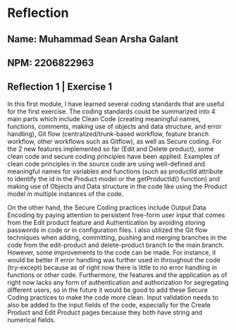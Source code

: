 # Reflection
## Name: Muhammad Sean Arsha Galant
## NPM: 2206822963

## Reflection 1 | Exercise 1
In this first module, I have learned several coding standards that are useful for the first exercise. The coding standards could be summarized into 4 main parts which
include Clean Code (creating meaningful names, functions, comments, making use of objects and data structure, and error handling), Git flow (centralized/trunk-based workflow,
feature branch workflow, other workflows such as Gitflow), as well as Secure coding. For the 2 new features implemented so far (Edit and Delete product), some clean code and secure coding
principles have been applied. Examples of clean code principles in the source code are using well-defined and meaningful names for variables and functions (such as productId attribute to 
identify the id in the Product model or the getProductId() function) and making use of Objects and Data structure in the code like using the Product model in multiple instances of the code.

On the other hand, the Secure Coding practices include Output Data Encoding by paying attention to persistent free-form user input that comes from the Edit product feature and Authentication
by avoiding storing passwords in code or in configuration files. I also utilized the Git flow techniques when adding, committing, pushing and merging branches in the code from the edit-product
and delete-product branch to the main branch. However, some improvements to the code can be made. For instance, it would be better if error handling was further used in throughout the code (try-except) because as of right now there is little
to no error handling in functions or other code. Furthermore, the features and the application as of right now lacks any form of authentication and authorization for segregating different users, so 
in the future it would be good to add these Secure Coding practices to make the code more clean. Input validation needs to also be added to the input fields of the code, especially for the Create Product
and Edit Product pages because they both have string and numerical fields.